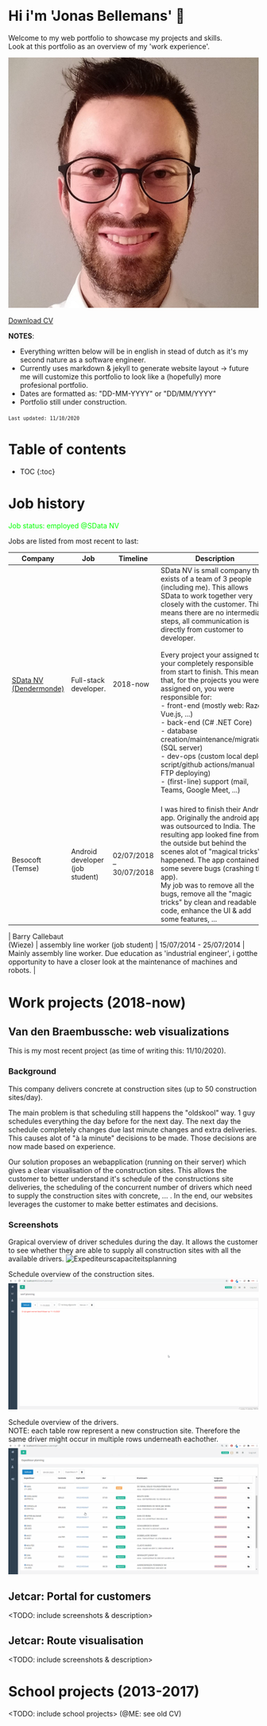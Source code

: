 <br/>

# Hi i'm 'Jonas Bellemans' 👋
Welcome to my web portfolio to showcase my projects and skills. <br/> Look at this portfolio as an overview of my 'work experience'.

![Profile_pic](assets/images/profile_pic.jpg)

<a href="CV/CV_A4.pdf">Download CV</a>

**NOTES**: 
- Everything written below will be in english in stead of dutch as it's my second nature as a software engineer. <br/>
- Currently uses markdown &amp; jekyll to generate website layout -> future me will customize this portfolio to look like a (hopefully) more profesional portfolio. <br/>
- Dates are formatted as: "DD-MM-YYYY" or "DD/MM/YYYY"
- Portfolio still under construction.

<small>`Last updated: 11/10/2020`</small>


# Table of contents
* TOC
{:toc}

# Job history

<span style="color: #00FF00;">Job status: employed  @SData NV</span>

Jobs are listed from most recent to last:

| Company | Job | Timeline | Description |
| ------- | --- | -------- | ----------- |
| [SData NV <br/> (Dendermonde)](https://www.s-data.be/) | Full-stack developer. | 2018-now | SData NV is small company that exists of a team of 3 people (including me). This allows SData to work together very closely with the customer. This means there are no intermediate steps, all communication is directly from customer to developer. <br/> <br/> Every project your assigned to, your completely responsible from start to finish. This means that, for the projects you were assigned on, you were responsible for: <br/> - front-end (mostly web: Razor, Vue.js, ...) <br/> - back-end (C# .NET Core) <br/> - database creation/maintenance/migrations (SQL server) <br/> - dev-ops (custom local deploy script/github actions/manual FTP deploying) <br/> - (first-line) support (mail, Teams, Google Meet, ...) <br/> <br/> |
| Besocoft <br/> (Temse) | Android developer (job student) | 02/07/2018 – 30/07/2018 | I was hired to finish their Android app. Originally the android app was outsourced to India. The resulting app looked fine from the outside but behind the scenes alot of "magical tricks" happened. The app contained some severe bugs (crashing the app). <br/> My job was to remove all the bugs, remove all the "magic tricks" by clean and readable code, enhance the UI & add some features, ...  |

| Barry Callebaut <br/> (Wieze) | assembly line worker (job student) | 15/07/2014 - 25/07/2014 | Mainly assembly line worker. Due education as 'industrial engineer', i gotthe opportunity to have a closer look at the maintenance of machines and robots.  |




# Work projects (2018-now)

## Van den Braembussche: web visualizations
This is my most recent project (as time of writing this: 11/10/2020). <br/>

### Background
This company delivers concrete at construction sites (up to 50 construction sites/day).

The main problem is that scheduling still happens the "oldskool" way. 1 guy schedules everything the day before for the next day. The next day the schedule completely changes due last minute changes and extra deliveries. This causes alot of "à la minute" decisions to be made. Those decisions are now made based on experience. <br/>

Our solution proposes an webapplication (running on their server) which gives a clear visualisation of the construction sites. This allows the customer to better understand it's 
schedule of the constructions site deliveries, the scheduling of the concurrent number of drivers which need to supply the construction sites with concrete, ... . In the end, our websites leverages the customer to make better estimates and decisions.  

### Screenshots

Grapical overview of driver schedules during the day. It allows the customer to see whether they are able to supply all construction sites with all the available drivers.
![Expediteurscapaciteitsplanning](/assets/gifs/vbbeton/vbbeton-expediteurs-capaciteit-planning.gif)

Schedule overview of the construction sites.
![Werfplanning](/assets/gifs/vbbeton/vbbeton-werf-planning.gif)

Schedule overview of the drivers. <br/>
NOTE: each table row represent a new construction site. Therefore the same driver might occur in multiple rows underneath eachother.
![Expediteurplanning](/assets/gifs/vbbeton/vbbeton-expediteur-planning.gif)



## Jetcar: Portal for customers
&lt;TODO: include screenshots & description&gt;

## Jetcar: Route visualisation
&lt;TODO: include screenshots & description&gt;




# School projects (2013-2017)
&lt;TODO: include school projects&gt; (@ME: see old CV)
